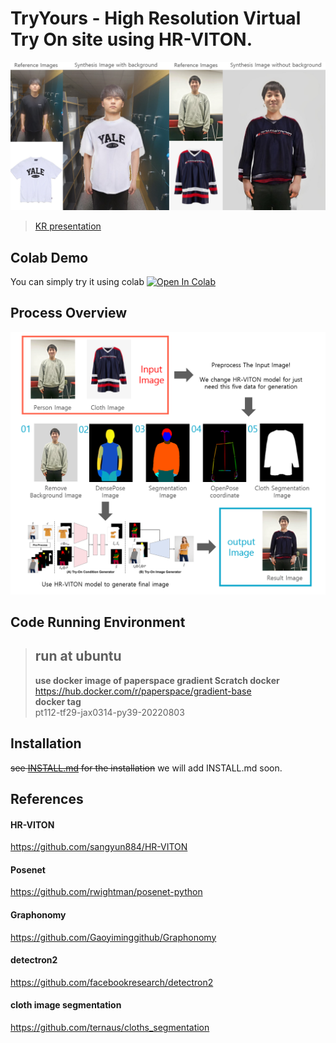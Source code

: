 # TryYours - High Resolution Virtual Try On site using HR-VITON.
![teaser image](./figures/teaser.png)
> [KR presentation](./TryYours_presentation_kr.pdf)

## Colab Demo
You can simply try it using colab
[![Open In Colab](https://colab.research.google.com/assets/colab-badge.svg)](https://colab.research.google.com/drive/1fP5Wia4ukTp6WC5FlSa7InW7cOLXCePy?usp=sharing)

## Process Overview
![process overview image](./figures/process_overview.png)

## Code Running Environment
> ## run at ubuntu
> **use docker image of paperspace gradient Scratch docker**\
> https://hub.docker.com/r/paperspace/gradient-base \
> **docker tag** \
> pt112-tf29-jax0314-py39-20220803

## Installation
~~see [INSTALL.md](./INSTALL.md) for the installation~~
we will add INSTALL.md soon.

## References
#### HR-VITON
https://github.com/sangyun884/HR-VITON
#### Posenet
https://github.com/rwightman/posenet-python
#### Graphonomy
https://github.com/Gaoyiminggithub/Graphonomy
#### detectron2
https://github.com/facebookresearch/detectron2
#### cloth image segmentation
https://github.com/ternaus/cloths_segmentation
